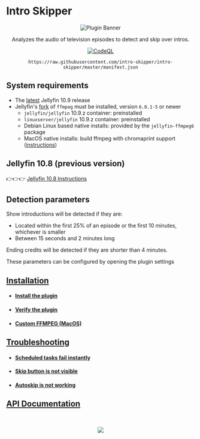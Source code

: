 # Intro Skipper

<div align="center">
    <p>
        <img alt="Plugin Banner" src="https://raw.githubusercontent.com/intro-skipper/intro-skipper/master/images/logo.png" />
    </p>
    <p>
        Analyzes the audio of television episodes to detect and skip over intros.
    </p>

[![CodeQL](https://github.com/intro-skipper/intro-skipper/actions/workflows/codeql.yml/badge.svg)](https://github.com/intro-skipper/intro-skipper/actions/workflows/codeql.yml)

    https://raw.githubusercontent.com/intro-skipper/intro-skipper/master/manifest.json
</div>

## System requirements

* The [latest](https://github.com/jellyfin/jellyfin/releases/latest) Jellyfin 10.9 release
* Jellyfin's [fork](https://github.com/jellyfin/jellyfin-ffmpeg) of `ffmpeg` must be installed, version `6.0.1-5` or newer
  * `jellyfin/jellyfin` 10.9.z container: preinstalled
  * `linuxserver/jellyfin` 10.9.z container: preinstalled
  * Debian Linux based native installs: provided by the `jellyfin-ffmpeg6` package
  * MacOS native installs: build ffmpeg with chromaprint support ([instructions](https://github.com/intro-skipper/intro-skipper/wiki/Custom-FFMPEG-(MacOS)))
 
## Jellyfin 10.8 (previous version)
👉👉👉 [Jellyfin 10.8 Instructions](https://github.com/intro-skipper/intro-skipper/blob/10.8/README.md)

## Detection parameters

Show introductions will be detected if they are:

* Located within the first 25% of an episode or the first 10 minutes, whichever is smaller
* Between 15 seconds and 2 minutes long

Ending credits will be detected if they are shorter than 4 minutes.

These parameters can be configured by opening the plugin settings

## [Installation](https://github.com/intro-skipper/intro-skipper/wiki/Installation)
- #### [Install the plugin](https://github.com/intro-skipper/intro-skipper/wiki/Installation#step-1-install-the-plugin)
- #### [Verify the plugin](https://github.com/intro-skipper/intro-skipper/wiki/Installation#step-2-verify-the-plugin)
- #### [Custom FFMPEG (MacOS)](https://github.com/intro-skipper/intro-skipper/wiki/Custom-FFMPEG-(MacOS))

## [Troubleshooting](https://github.com/intro-skipper/intro-skipper/wiki/Troubleshooting)
- #### [Scheduled tasks fail instantly](https://github.com/intro-skipper/intro-skipper/wiki/Troubleshooting#scheduled-tasks-fail-instantly)
- #### [Skip button is not visible](https://github.com/intro-skipper/intro-skipper/wiki/Troubleshooting#skip-button-is-not-visible)
- #### [Autoskip is not working](https://github.com/intro-skipper/intro-skipper/wiki/Troubleshooting#autoskip-is-not-working)

## [API Documentation](https://github.com/intro-skipper/intro-skipper/blob/master/docs/api.md)

<br />
<p align="center">
  <a href="https://discord.gg/AYZ7RJ3BuA"><img src="https://invidget.switchblade.xyz/AYZ7RJ3BuA"></a>
</p>
